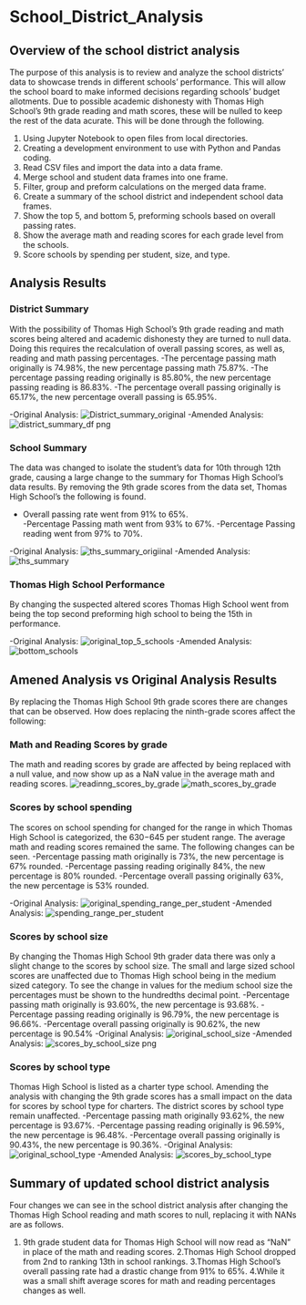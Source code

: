 # School_District_Analysis
## Overview of the school district analysis
The purpose of this analysis is to review and analyze the school districts’ data to showcase trends in different schools’ performance. This will allow the school board to make informed decisions regarding schools’ budget allotments. Due to possible academic dishonesty with Thomas High School’s 9th grade reading and math scores, these will be nulled to keep the rest of the data acurate. This will be done through the following.
1. Using Jupyter Notebook to open files from local directories.
2. Creating a development environment to use with Python and Pandas coding.
3. Read CSV files and import the data into a data frame.
4. Merge school and student data frames into one frame.
5. Filter, group and preform calculations on the merged data frame.
6. Create a summary of the school district and independent school data frames.
7. Show the top 5, and bottom 5, preforming schools based on overall passing rates.
8. Show the average math and reading scores for each grade level from the schools.
9. Score schools by spending per student, size, and type.


## Analysis Results 

### District Summary

With the possibility of Thomas High School’s 9th grade reading and math scores being altered and academic dishonesty they are turned to null data. Doing this requires the recalculation of overall passing scores, as well as, reading and math passing percentages.
-The percentage passing math originally is 74.98%, the new percentage passing math 75.87%.
-The percentage passing reading originally is 85.80%, the new percentage passing reading is 86.83%.
-The percentage overall passing originally is 65.17%, the new percentage overall passing is 65.95%.

-Original Analysis:
![District_summary_original](https://user-images.githubusercontent.com/103263248/172680111-ed10a129-1732-4695-82e5-2d12f00cbaf2.png)
-Amended Analysis:
![district_summary_df png](https://user-images.githubusercontent.com/103263248/172680061-23f45250-fe64-462a-abe2-e88aa58172b7.png)


### School Summary
The data was changed to isolate the student’s data for 10th through 12th grade, causing a large change to the summary for Thomas High School’s data results. By removing the 9th grade scores from the data set, Thomas High School’s the following is found.
- Overall passing rate went from 91% to 65%.  
-Percentage Passing math went from 93% to 67%.
-Percentage Passing reading went from 97% to 70%. 

-Original Analysis:
![ths_summary_origiinal](https://user-images.githubusercontent.com/103263248/172680995-c222c5e2-cb72-4675-b441-5d0f4adec088.png)
-Amended Analysis:
![ths_summary](https://user-images.githubusercontent.com/103263248/172680187-325b0c42-d3d1-4208-8d5e-c526653e22b3.png)


### Thomas High School Performance
By changing the suspected altered scores Thomas High School went from being the top second preforming high school to being the 15th in performance.

-Original Analysis:
![original_top_5_schools](https://user-images.githubusercontent.com/103263248/172680272-1090d975-289e-4d05-8524-e5a24994a873.png)
-Amended Analysis:  
![bottom_schools](https://user-images.githubusercontent.com/103263248/172680233-6c68c980-cbe2-42a4-8cc7-7e62abee6af0.png)


## Amened Analysis vs Original Analysis Results

By replacing the Thomas High School 9th grade scores there are changes that can be observed.
How does replacing the ninth-grade scores affect the following:
### Math and Reading Scores by grade
The math and reading scores by grade are affected by being replaced with a null value, and now show up as a NaN value in the average math and reading scores.
![readinng_scores_by_grade](https://user-images.githubusercontent.com/103263248/172680303-07661c42-68cb-46a6-afe4-2ea08ab948aa.png)
![math_scores_by_grade](https://user-images.githubusercontent.com/103263248/172680311-4e4e27f8-5ed1-427e-b13f-50d26bb09111.png)


### Scores by school spending
The scores on school spending for changed for the range in which Thomas High School is categorized, the $630-$645 per student range. The average math and reading scores remained the same. The following changes can be seen.
-Percentage passing math originally is 73%, the new percentage is 67% rounded.
-Percentage passing reading originally 84%, the new percentage is 80% rounded.
-Percentage overall passing originally 63%, the new percentage is 53% rounded.

-Original Analysis:
![original_spending_range_per_student](https://user-images.githubusercontent.com/103263248/172680416-8d53663f-46b3-4226-bd78-db3175b8b00e.png)
-Amended Analysis:
![spending_range_per_student](https://user-images.githubusercontent.com/103263248/172680343-b20cc8ae-8375-4f5b-be60-4620dccc58a4.png)



### Scores by school size
By changing the Thomas High School 9th grader data there was only a slight change to the scores by school size. The small and large sized school scores are unaffected due to Thomas High school being in the medium sized category. To see the change in values for the medium school size the percentages must be shown to the hundredths decimal point. 
-Percentage passing math originally is 93.60%, the new percentage is 93.68%.
-Percentage passing reading originally is 96.79%, the new percentage is 96.66%.
-Percentage overall passing originally is 90.62%, the new percentage is 90.54%
-Original Analysis:
![original_school_size](https://user-images.githubusercontent.com/103263248/172680461-c26eccea-f633-4e0d-a192-34c0fb37c0ef.png)
-Amended Analysis:
![scores_by_school_size png](https://user-images.githubusercontent.com/103263248/172680488-b5a721e3-a9a2-4297-a867-2b87a2a00576.png)

### Scores by school type
Thomas High School is listed as a charter type school. Amending the analysis with changing the 9th grade scores has a small impact on the data for scores by school type for charters. The district scores by school type remain unaffected.
-Percentage passing math originally 93.62%, the new percentage is 93.67%.
-Percentage passing reading originally is 96.59%, the new percentage is 96.48%.
-Percentage overall passing originally is 90.43%, the new percentage is 90.36%.
-Original Analysis:
![original_school_type](https://user-images.githubusercontent.com/103263248/172680572-1c979f14-5c95-495b-822d-436a06b042df.png)
-Amended Analysis:
![scores_by_school_type](https://user-images.githubusercontent.com/103263248/172680538-9897a65b-f2b6-41d9-a769-c09eac51d561.png)


## Summary of updated school district analysis
 Four changes we can see in the school district analysis after changing the Thomas High School reading and math scores to null, replacing it with NANs are as follows. 
1. 9th grade student data for Thomas High School will now read as “NaN” in place of the math and reading scores.
2.Thomas High School dropped from 2nd to ranking 13th in school rankings.
3.Thomas High School’s overall passing rate had a drastic change from 91% to 65%.
4.While it was a small shift average scores for math and reading percentages changes as well.

